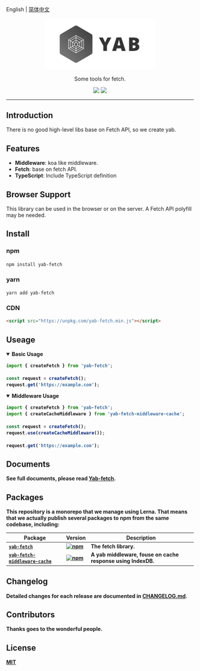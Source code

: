 English | [简体中文](./README.zh-CN.md)

<p align="center"><img width="300" src="resources/logo.png" alt="logo" /></p>
<div align="center">
<p>Some tools for fetch.</p>
<a href="https://circleci.com/gh/stonexer/yab/tree/master"><img src="https://circleci.com/gh/stonexer/yab/tree/master.svg?style=shield&circle-token=0386ba2e8d3d98f85b0c5e61977a8ded9cf95332" /></a>
<a href="https://codecov.io/gh/stonexer/yab"><img src="https://codecov.io/gh/stonexer/yab/branch/master/graph/badge.svg?token=d1CXXZJLby" /></a>
</div>

---

## Introduction
There is no good high-level libs base on Fetch API, so we create yab.

## Features
- **Middleware**: koa like middleware.
- **Fetch**: base on fetch API.
- **TypeScript**: Include TypeScript definition



## Browser Support
This library can be used in the browser or on the server. A Fetch API polyfill may be needed.



## Install
### npm
`npm install yab-fetch`

### yarn
`yarn add yab-fetch`

### CDN
```html
<script src="https://unpkg.com/yab-fetch.min.js"></script>
```

## Useage
<details open>
<summary><b>Basic Usage</summary>

```ts
import { createFetch } from 'yab-fetch';

const request = createFetch();
request.get('https://example.com');
```
</details>

<details open>
<summary><b>Middleware Usage</summary>

```ts
import { createFetch } from 'yab-fetch';
import { createCacheMiddleware } from 'yab-fetch-middleware-cache';

const request = createFetch();
request.use(createCacheMiddleware());

request.get('https://example.com');
```
</details>

## Documents
See full documents, please read [Yab-fetch](./packages/yab-fetch/README.md).

## Packages

This repository is a monorepo that we manage using Lerna. That means that we actually publish several packages to npm from the same codebase, including:

| Package                                                      | Version                                                      | Description                                              |
| ------------------------------------------------------------ | ------------------------------------------------------------ | -------------------------------------------------------- |
| [`yab-fetch`](/packages/yab-fetch)                           | [![npm](https://img.shields.io/npm/v/yab-fetch.svg?style=flat-square)](https://www.npmjs.com/package/yab-fetch) | The fetch library.                                       |
| [`yab-fetch-middleware-cache`](/packages/yab-fetch-middleware-cache) | [![npm](https://img.shields.io/npm/v/yab-fetch.svg?style=flat-square)](https://www.npmjs.com/package/yab-fetch) | A yab middleware, fouse on cache response using IndexDB. |


## Changelog
Detailed changes for each release are documented in [CHANGELOG.md](./CHANGELOG.md).

## Contributors
Thanks goes to the wonderful people.


## License

[MIT](http://opensource.org/licenses/MIT)
